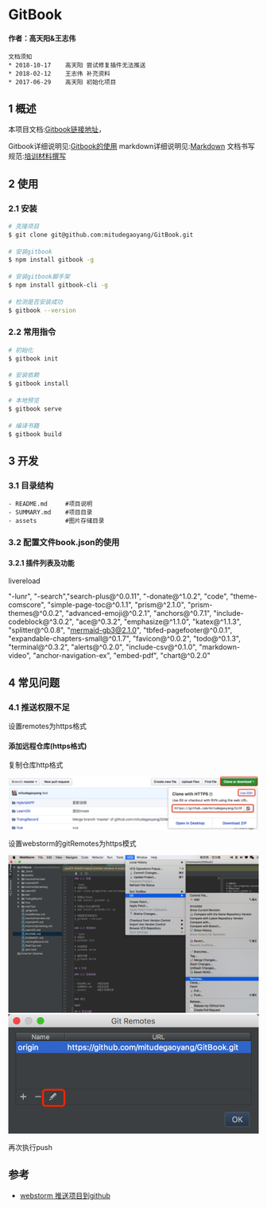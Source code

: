 # GitBook

#### 作者：高天阳&王志伟

```
文档须知
* 2018-10-17	高天阳	尝试修复插件无法推送
* 2018-02-12	王志伟	补充资料
* 2017-06-29    高天阳	初始化项目
```

## 1 概述

本项目文档:[Gitbook链接地址](https://mitudegaoyang.gitbooks.io/mybook/content/)，

Gitbook详细说明见:[Gitbook的使用](TraingRecord/GitBook.md)
markdown详细说明见:[Markdown](tools/markdown.md)
文档书写规范:[培训材料撰写](basics/TrainingMaterialWriting.md)

## 2 使用

### 2.1 安装

```bash
# 克隆项目
$ git clone git@github.com:mitudegaoyang/GitBook.git

# 安装gitbook
$ npm install gitbook -g

# 安装gitbook脚手架
$ npm install gitbook-cli -g

# 检测是否安装成功
$ gitbook --version
```

### 2.2 常用指令

```bash
# 初始化
$ gitbook init

# 安装依赖
$ gitbook install

# 本地预览
$ gitbook serve

# 编译书籍
$ gitbook build
```


## 3 开发

### 3.1 目录结构

```
- README.md     #项目说明
- SUMMARY.md    #项目目录
- assets        #图片存储目录
```

### 3.2 配置文件book.json的使用

#### 3.2.1 插件列表及功能

livereload


"-lunr", "-search","search-plus@^0.0.11",
"-donate@^1.0.2",
"code",
"theme-comscore",
"simple-page-toc@^0.1.1",
"prism@^2.1.0",
"prism-themes@^0.0.2",
"advanced-emoji@^0.2.1",
"anchors@^0.7.1",
"include-codeblock@^3.0.2",
"ace@^0.3.2",
"emphasize@^1.1.0",
"katex@^1.1.3",
"splitter@^0.0.8",
"mermaid-gb3@2.1.0",
"tbfed-pagefooter@^0.0.1",
"expandable-chapters-small@^0.1.7",
"favicon@^0.0.2",
"todo@^0.1.3",
"terminal@^0.3.2",
"alerts@^0.2.0",
"include-csv@^0.1.0",
"markdown-video",
"anchor-navigation-ex",
"embed-pdf",
"chart@^0.2.0"

## 4 常见问题

### 4.1 推送权限不足

设置remotes为https格式

#### 添加远程仓库(https格式)

复制仓库http格式

![](assets/githubClone.jpeg)

设置webstorm的gitRemotes为https模式

![](assets/webstormChange.png)
![](assets/webstormChange2.png)

再次执行push

## 参考

* [webstorm 推送项目到github](https://blog.csdn.net/mjth2014/article/details/80256224)